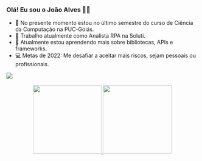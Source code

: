 ### Olá! Eu sou o João Alves 👋🏽<br>
- 📖 No presente momento estou no último semestre do curso de Ciência da Computação na PUC-Goiás.<br>
- 💼 Trabalho atualmente como Analista RPA na Soluti.<br>
- 🌱 Atualmente estou aprendendo mais sobre bibliotecas, APIs e frameworks.<br>
- ‍💻 Metas de 2022: Me desafiar a aceitar mais riscos, sejam pessoais ou profissionais.<br>

<div>
  <a href="https://www.linkedin.com/in/joaoauvs/" target="_blank"><img src="https://img.shields.io/badge/-LinkedIn-%230077B5?style=for-the-badge&logo=linkedin&logoColor=white"</a>
</div>

  <br>
  
<div align="center">
  <a href="https://github.com/JoaoAuvs">
  <img height="180em" src="https://github-readme-stats.vercel.app/api?username=JoaoAuvs&show_icons=true&theme=dracula&include_all_commits=true&count_private=true"/>
  <img height="180em" src="https://github-readme-stats.vercel.app/api/top-langs/?username=JoaoAuvs&layout=compact&langs_count=7&theme=dracula"/>
</div>
